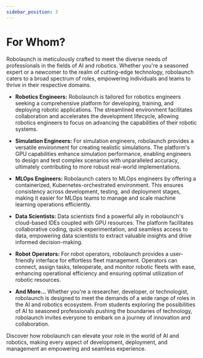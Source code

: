 ```yaml
---
sidebar_position: 3
---
```


# For Whom?

Robolaunch is meticulously crafted to meet the diverse needs of professionals in the fields of AI and robotics. Whether you're a seasoned expert or a newcomer to the realm of cutting-edge technology, robolaunch caters to a broad spectrum of roles, empowering individuals and teams to thrive in their respective domains.

- **Robotics Engineers:**
Robolaunch is tailored for robotics engineers seeking a comprehensive platform for developing, training, and deploying robotic applications. The streamlined environment facilitates collaboration and accelerates the development lifecycle, allowing robotics engineers to focus on advancing the capabilities of their robotic systems.

- **Simulation Engineers:**
For simulation engineers, robolaunch provides a versatile environment for creating realistic simulations. The platform's GPU capabilities enhance simulation performance, enabling engineers to design and test complex scenarios with unparalleled accuracy, ultimately contributing to more robust real-world implementations.

- **MLOps Engineers:**
Robolaunch caters to MLOps engineers by offering a containerized, Kubernetes-orchestrated environment. This ensures consistency across development, testing, and deployment stages, making it easier for MLOps teams to manage and scale machine learning operations efficiently.

- **Data Scientists:**
Data scientists find a powerful ally in robolaunch's cloud-based IDEs coupled with GPU resources. The platform facilitates collaborative coding, quick experimentation, and seamless access to data, empowering data scientists to extract valuable insights and drive informed decision-making.

- **Robot Operators:**
For robot operators, robolaunch provides a user-friendly interface for effortless fleet management. Operators can connect, assign tasks, teleoperate, and monitor robotic fleets with ease, enhancing operational efficiency and ensuring optimal utilization of robotic resources.

- **And More...**
Whether you're a researcher, developer, or technologist, robolaunch is designed to meet the demands of a wide range of roles in the AI and robotics ecosystem. From students exploring the possibilities of AI to seasoned professionals pushing the boundaries of technology, robolaunch invites everyone to embark on a journey of innovation and collaboration.

Discover how robolaunch can elevate your role in the world of AI and robotics, making every aspect of development, deployment, and management an empowering and seamless experience.
